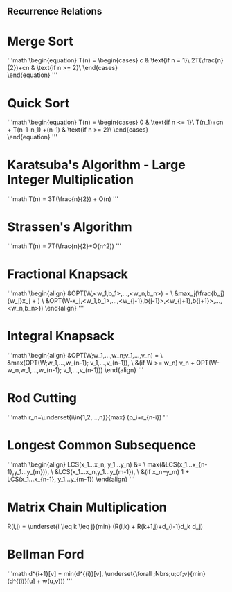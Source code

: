 
## Recurrence Relations
# Merge Sort
'''math
\begin{equation}
  T(n) =
    \begin{cases}
      c & \text{if n = 1}\\
      2T(\frac{n}{2})+cn & \text{if n >= 2}\\
    \end{cases}       
\end{equation}
'''

# Quick Sort
'''math
\begin{equation}
  T(n) =
    \begin{cases}
      0 & \text{if n <= 1}\\
      T(n_1)+cn + T(n-1-n_1) +(n-1) & \text{if n >= 2}\\
    \end{cases}       
\end{equation}
'''

# Karatsuba's Algorithm - Large Integer Multiplication
'''math
T(n) = 3T(\frac{n}{2}) + O(n)
'''

# Strassen's Algorithm
'''math
T(n) = 7T(\frac{n}{2}+O(n^2))
'''

# Fractional Knapsack
'''math
\begin{align}
  &OPT(W,<w_1,b_1>,...,<w_n,b_n>) = \\
  &max_j(\frac{b_j}{w_j}x_j + ) \\
  &OPT(W-x_j,<w_1,b_1>,...,<w_{j-1},b{j-1}>,<w_{j+1},b{j+1}>,...,<w_n,b_n>))
\end{align}
'''

# Integral Knapsack
'''math
\begin{align}
  &OPT(W;w_1,...,w_n;v_1,...,v_n) = \\ &max(OPT(W;w_1,...,w_(n-1); v_1,...,v_(n-1)), \\ &(if W >= w_n) v_n + OPT(W-w_n,w_1,...,w_(n-1); v_1,...,v_(n-1)))
\end{align}
'''

# Rod Cutting
'''math
r_n=\underset{i\in\{1,2,...,n\}}{max} (p_i+r_{n-i})
'''

# Longest Common Subsequence
'''math
\begin{align}
  LCS(x_1...x_n, y_1...y_n) &= \\
  max(&LCS(x_1...x_{n-1},y_1...y_{m})), \\
  &LCS(x_1...x_n,y_1...y_{m-1}), \\
  &(if x_n=y_m) 1 + LCS(x_1...x_{n-1}, y_1...y_{m-1})
  \end{align}
'''

# Matrix Chain Multiplication
R(i,j) = \underset{i \leq k \leq j}{min} (R(i,k) + R(k+1,j)+d_{i-1}d_k d_j)

# Bellman Ford
'''math
d^{i+1}[v] = min(d^{(i)}[v], \underset{\forall \;Nbrs\;u\;of\;v}{min} (d^{(i)}[u] + w(u,v)))
'''